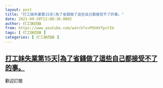 ```yaml
---
layout: post
title: "打工妹失業第15天|為了省錢做了這些自己都接受不了的事。"
date: 2021-09-20T12:00:30.000Z
author: 打工妹四妹
from: https://www.youtube.com/watch?v=POVAVfpztIU
tags: [ 打工妹四妹 ]
categories: [ 打工妹四妹 ]
---
```

<!--1632139230000-->
[打工妹失業第15天|為了省錢做了這些自己都接受不了的事。](https://www.youtube.com/watch?v=POVAVfpztIU)
------

<div>
歡迎訂閱
</div>
